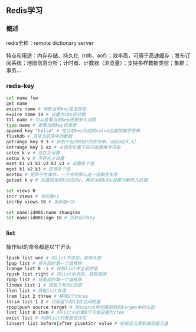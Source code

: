 ## Redis学习

### 概述

redis全称：remote dictionary server

特点和用途：内存存储、持久化（rdb、aof）；效率高，可用于高速缓存；发布订阅系统；地图信息分析；计时器、计数器（浏览量）；支持多样数据类型；集群；事务...

### redis-key

~~~bash
set name fxw 
get name
exists name # 判断当前key是否存在 
expire name 10 # 设置为10s后过期
ttl name # 可以查看当前key还剩多久过期
type name # 查看当前key的类型
append key "hello" # 在当前key对应的value后面拼接字符串
flushdb # 清空当前库中的数据
getrange key 0 3 # 获取下标为0到3的字符串，闭区间[0,3]
setrange key 1 xx # 从指定位置下标开始替换字符串
setex k v # 存在才设置
setnx k v # 不存在才设置
mset k1 v1 k2 v2 k3 v3 # 设置多个值
mget k1 k2 k3 # 获得多个值	
msetnx # 是原子性操作，一个失败那么这一组都会失败
getset k v # 先返回当前k对应的v，再将当前k的v设置为新传入的值
~~~

~~~bash
set views 0
incr views # 当前值+1
incrby views 10 # 当前值+10
~~~

```bash
set name:id001:name zhangsan
set name:id001:age 18 # 巧妙设计key
```

### list

操作list的命令都是以"l"开头

~~~bash
lpush list one # 向list中添加，放到头部
lpop list # 将头部的第一个值移除
lrange list 0 -1 # 获取list中全部的值
rpush list right # 向list中添加，放到尾部
rpop list # 将尾部的第一个值移除
lindex list 1 # 获取下标为1的值
llen list # 获取list长度
lrem list 2 three # 移除2个three
ltrim list 1 2 # 只保留下标1到2之间的值
rpoplpush source target # 将source中的尾部放到target中的头部
lset list 0 item # 将list中的第0个元素设置为item
exist list # 判断list列表是否存在
linsert list before|after pivotStr value # 在指定元素前或后插入值
~~~



